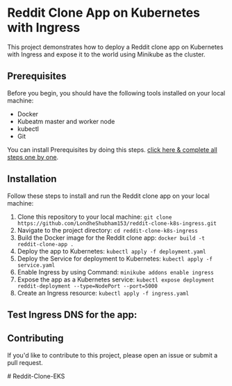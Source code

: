 # Reddit Clone App on Kubernetes with Ingress
This project demonstrates how to deploy a Reddit clone app on Kubernetes with Ingress and expose it to the world using Minikube as the cluster.

## Prerequisites
Before you begin, you should have the following tools installed on your local machine: 

- Docker
- Kubeatm master and worker node
- kubectl
- Git

You can install Prerequisites by doing this steps. [click here & complete all steps one by one]().


## Installation
Follow these steps to install and run the Reddit clone app on your local machine:

1) Clone this repository to your local machine: `git clone https://github.com/LondheShubham153/reddit-clone-k8s-ingress.git`
2) Navigate to the project directory: `cd reddit-clone-k8s-ingress`
3) Build the Docker image for the Reddit clone app: `docker build -t reddit-clone-app .`
4) Deploy the app to Kubernetes: `kubectl apply -f deployment.yaml`
1) Deploy the Service for deployment to Kubernetes: `kubectl apply -f service.yaml`
5) Enable Ingress by using Command: `minikube addons enable ingress`
6) Expose the app as a Kubernetes service: `kubectl expose deployment reddit-deployment --type=NodePort --port=5000`
7) Create an Ingress resource: `kubectl apply -f ingress.yaml`


## Test Ingress DNS for the app:


## Contributing
If you'd like to contribute to this project, please open an issue or submit a pull request.


#   R e d d i t - C l o n e - E K S  
 